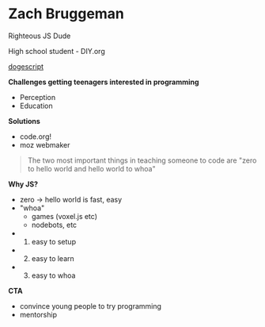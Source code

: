 # Zach Bruggeman

Righteous JS Dude

High school student - DIY.org

[dogescript](https://github.com/remixz/dogescript)

**Challenges getting teenagers interested in programming**
* Perception
* Education

**Solutions**
* code.org!
* moz webmaker

> The two most important things in teaching someone to code are "zero to hello world and hello world to whoa"

**Why JS?**
* zero -> hello world is fast, easy
* "whoa"
  * games (voxel.js etc)
  * nodebots, etc
* 1. easy to setup
* 2. easy to learn
* 3. easy to whoa

**CTA**
* convince young people to try programming
* mentorship
